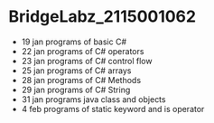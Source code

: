 # BridgeLabz_2115001062
- 19 jan programs of basic C# 
- 22 jan programs of C# operators
- 23 jan programs of C# control flow
- 25 jan programs of C# arrays
- 28 jan programs of C# Methods
- 29 jan programs of C# String
- 31 jan programs java class and objects
- 4 feb programs of static keyword and is operator
